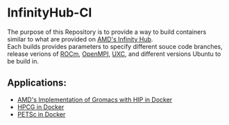 # InfinityHub-CI

The purpose of this Repository is to provide a way to build containers similar to what are provided on [AMD's Infinity Hub](https://www.amd.com/en/technologies/infinity-hub).  
Each builds provides parameters to specify different souce code branches, release verions of [ROCm](https://github.com/RadeonOpenCompute/ROCm), [OpenMPI](https://github.com/open-mpi/ompi), [UXC](https://github.com/openucx/ucx), and different versions Ubuntu to be build in. 

## Applications:
 - [AMD's Implementation of Gromacs with HIP in Docker](/gromacs-docker/)
 - [HPCG in Docker](/hpcg-docker/)
 - [PETSc in Docker](/petsc-docker/)